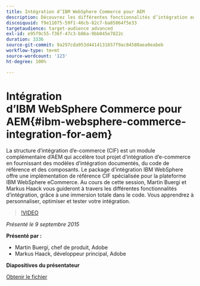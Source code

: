```yaml
---
title: Intégration d’IBM WebSphere Commerce pour AEM
description: Découvrez les différentes fonctionnalités d’intégration au travers de cette immersion dans le code. Découvrez comment personnaliser, optimiser et tester votre intégration.
discoiquuid: f9e11075-59f1-46cb-82c7-ba85864f5e33
targetaudience: target-audience advanced
exl-id: e95f9c55-f36f-47c3-b86a-9bb045e7822c
duration: 3336
source-git-commit: 9a297cda953d4414131657f9ac84580aea0eabeb
workflow-type: tm+mt
source-wordcount: '123'
ht-degree: 100%

---
```


# Intégration d’IBM WebSphere Commerce pour AEM{#ibm-websphere-commerce-integration-for-aem}

La structure d’intégration d’e-commerce (CIF) est un module complémentaire d’AEM qui accélère tout projet d’intégration d’e-commerce en fournissant des modèles d’intégration documentés, du code de référence et des composants. Le package d’intégration IBM WebSphere offre une implémentation de référence CIF spécialisée pour la plateforme IBM WebSphere eCommerce. Au cours de cette session, Martin Buergi et Markus Haack vous guideront à travers les différentes fonctionnalités d’intégration, grâce à une immersion totale dans le code. Vous apprendrez à personnaliser, optimiser et tester votre intégration.

>[!VIDEO](https://video.tv.adobe.com/v/19375/?quality=9)

*Présenté le 9 septembre 2015*

**Présenté par :**

* Martin Buergi, chef de produit, Adobe
* Markus Haack, développeur principal, Adobe

**Diapositives du présentateur**

[Obtenir le fichier](assets/150909-aem-gems-ibm-websphere-commerce-integration.pdf)
<!--
[Get back to the Overview](https://helpx.adobe.com/experience-manager/kt/eseminars/gems/aem-index.html)
-->
